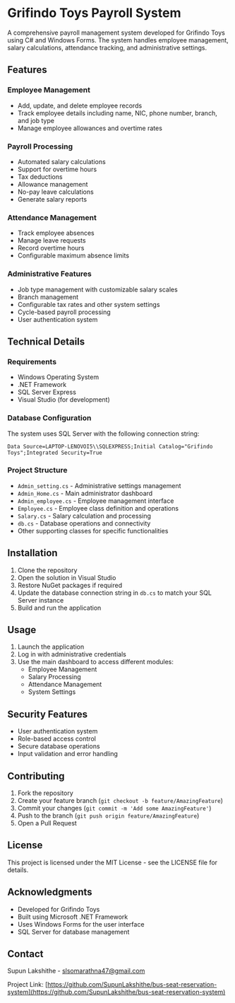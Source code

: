# Grifindo Toys Payroll System

A comprehensive payroll management system developed for Grifindo Toys using C# and Windows Forms. The system handles employee management, salary calculations, attendance tracking, and administrative settings.

## Features

### Employee Management
- Add, update, and delete employee records
- Track employee details including name, NIC, phone number, branch, and job type
- Manage employee allowances and overtime rates

### Payroll Processing
- Automated salary calculations
- Support for overtime hours
- Tax deductions
- Allowance management
- No-pay leave calculations
- Generate salary reports

### Attendance Management
- Track employee absences
- Manage leave requests
- Record overtime hours
- Configurable maximum absence limits

### Administrative Features
- Job type management with customizable salary scales
- Branch management
- Configurable tax rates and other system settings
- Cycle-based payroll processing
- User authentication system

## Technical Details

### Requirements
- Windows Operating System
- .NET Framework
- SQL Server Express
- Visual Studio (for development)

### Database Configuration
The system uses SQL Server with the following connection string:
```
Data Source=LAPTOP-LENOVOI5\\SQLEXPRESS;Initial Catalog="Grifindo Toys";Integrated Security=True
```

### Project Structure
- `Admin_setting.cs` - Administrative settings management
- `Admin_Home.cs` - Main administrator dashboard
- `Admin_employee.cs` - Employee management interface
- `Employee.cs` - Employee class definition and operations
- `Salary.cs` - Salary calculation and processing
- `db.cs` - Database operations and connectivity
- Other supporting classes for specific functionalities

## Installation

1. Clone the repository
2. Open the solution in Visual Studio
3. Restore NuGet packages if required
4. Update the database connection string in `db.cs` to match your SQL Server instance
5. Build and run the application

## Usage

1. Launch the application
2. Log in with administrative credentials
3. Use the main dashboard to access different modules:
   - Employee Management
   - Salary Processing
   - Attendance Management
   - System Settings

## Security Features
- User authentication system
- Role-based access control
- Secure database operations
- Input validation and error handling

## Contributing

1. Fork the repository
2. Create your feature branch (`git checkout -b feature/AmazingFeature`)
3. Commit your changes (`git commit -m 'Add some AmazingFeature'`)
4. Push to the branch (`git push origin feature/AmazingFeature`)
5. Open a Pull Request

## License

This project is licensed under the MIT License - see the LICENSE file for details.

## Acknowledgments

- Developed for Grifindo Toys
- Built using Microsoft .NET Framework
- Uses Windows Forms for the user interface
- SQL Server for database management

## Contact

Supun Lakshithe - [slsomarathna47@gmail.com](mailto:slsomarathna47@gmail.com)

Project Link: [https://github.com/SupunLakshithe/bus-seat-reservation-system](https://github.com/SupunLakshithe/bus-seat-reservation-system)

